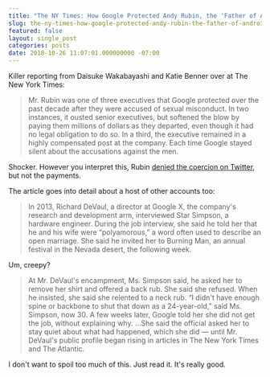 ```yaml
---
title: "The NY Times: How Google Protected Andy Rubin, the 'Father of Android'"
slug: the-ny-times-how-google-protected-andy-rubin-the-father-of-android
featured: false
layout: single_post
categories: posts
date: 2018-10-26 11:07:01.000000000 -07:00
---
```


Killer reporting from Daisuke Wakabayashi and Katie Benner over at The New York Times:

> Mr. Rubin was one of three executives that Google protected over the past decade after they were accused of sexual misconduct. In two instances, it ousted senior executives, but softened the blow by paying them millions of dollars as they departed, even though it had no legal obligation to do so. In a third, the executive remained in a highly compensated post at the company. Each time Google stayed silent about the accusations against the men.

Shocker. However you interpret this, Rubin [denied the coercion on Twitter](https://twitter.com/Arubin/status/1055632398509985792), but not the payments.

The article goes into detail about a host of other accounts too:

> In 2013, Richard DeVaul, a director at Google X, the company's research and development arm, interviewed Star Simpson, a hardware engineer. During the job interview, she said he told her that he and his wife were “polyamorous,” a word often used to describe an open marriage. She said he invited her to Burning Man, an annual festival in the Nevada desert, the following week.

Um, creepy?

>  At Mr. DeVaul's encampment, Ms. Simpson said, he asked her to remove her shirt and offered a back rub. She said she refused. When he insisted, she said she relented to a neck rub.
> “I didn't have enough spine or backbone to shut that down as a 24-year-old,” said Ms. Simpson, now 30.
>  A few weeks later, Google told her she did not get the job, without explaining why.
> …She said the official asked her to stay quiet about what had happened, which she did — until Mr. DeVaul's public profile began rising in articles in The New York Times and The Atlantic.

I don't want to spoil too much of this. Just read it. It's really good.

